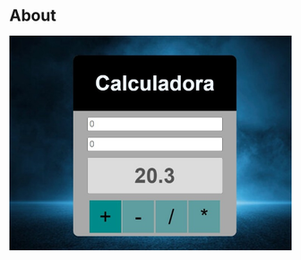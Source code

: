 # About

![Logo da Minha Empresa](https://raw.githubusercontent.com/antoniofabioqueiroz/calculator/main/printscreen.jpeg)
